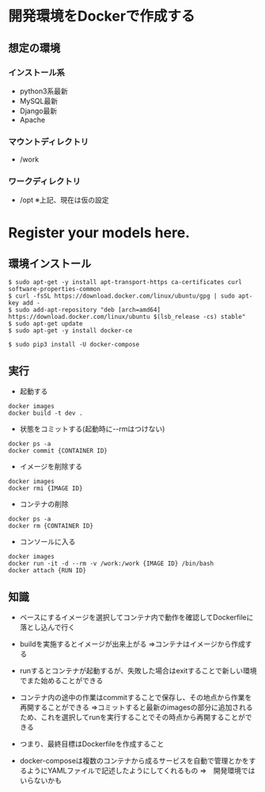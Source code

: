 # 開発環境をDockerで作成する

## 想定の環境
### インストール系
* python3系最新
* MySQL最新
* Django最新
* Apache
### マウントディレクトリ
* /work
### ワークディレクトリ
* /opt
※上記、現在は仮の設定

# Register your models here.

## 環境インストール

```
$ sudo apt-get -y install apt-transport-https ca-certificates curl software-properties-common
$ curl -fsSL https://download.docker.com/linux/ubuntu/gpg | sudo apt-key add -
$ sudo add-apt-repository "deb [arch=amd64] https://download.docker.com/linux/ubuntu $(lsb_release -cs) stable"
$ sudo apt-get update
$ sudo apt-get -y install docker-ce
```

```
$ sudo pip3 install -U docker-compose
```

## 実行

* 起動する

```
docker images
docker build -t dev .
```

* 状態をコミットする(起動時に--rmはつけない)

```
docker ps -a
docker commit {CONTAINER ID}
```

* イメージを削除する

```
docker images
docker rmi {IMAGE ID}
```

* コンテナの削除

```
docker ps -a
docker rm {CONTAINER ID}
```

* コンソールに入る

```
docker images
docker run -it -d --rm -v /work:/work {IMAGE ID} /bin/bash
docker attach {RUN ID}
```

## 知識
* ベースにするイメージを選択してコンテナ内で動作を確認してDockerfileに落とし込んで行く

* buildを実施するとイメージが出来上がる
⇒コンテナはイメージから作成する

* runするとコンテナが起動するが、失敗した場合はexitすることで新しい環境でまた始めることができる

* コンテナ内の途中の作業はcommitすることで保存し、その地点から作業を再開することができる
⇒コミットすると最新のimagesの部分に追加されるため、これを選択してrunを実行することでその時点から再開することができる


* つまり、最終目標はDockerfileを作成すること

* docker-composeは複数のコンテナから成るサービスを自動で管理とかをするようにYAMLファイルで記述したようにしてくれるもの
⇒　開発環境ではいらないかも


